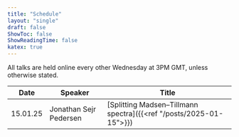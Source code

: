 ```yaml
---
title: "Schedule"
layout: "single"
draft: false
ShowToc: false
ShowReadingTime: false
katex: true
---
```


All talks are held online every other Wednesday at 3PM GMT, unless otherwise stated. 

|Date    |Speaker                |Title|
|--------|-----------------------|-----|
|15.01.25|Jonathan Sejr Pedersen |[Splitting Madsen–Tillmann spectra]({{<ref "/posts/2025-01-15">}})|


 